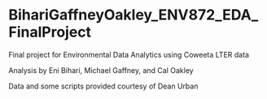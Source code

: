 # BihariGaffneyOakley_ENV872_EDA_FinalProject
Final project for Environmental Data Analytics using Coweeta LTER data

Analysis by Eni Bihari, Michael Gaffney, and Cal Oakley

Data and some scripts provided courtesy of Dean Urban
